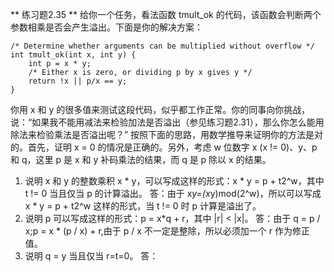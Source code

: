 ** 练习题2.35 ** 给你一个任务，看法函数 tmult_ok 的代码，该函数会判断两个参数相乘是否会产生溢出。下面是你的解决方案：
```
/* Determine whether arguments can be multiplied without overflow */
int tmult_ok(int x, int y) {
	int p = x * y;
	/* Either x is zero, or dividing p by x gives y */
	return !x || p/x == y;
}
```

你用 x 和 y 的很多值来测试这段代码，似乎都工作正常。你的同事向你挑战，说：“如果我不能用减法来检验加法是否溢出（参见练习题2.31），那么你怎么能用除法来检验乘法是否溢出呢？”
按照下面的思路，用数学推导来证明你的方法是对的。首先，证明 x = 0 的情况是正确的。另外，考虑 w 位数字 x (x != 0)、y、p 和 q，这里 p 是 x 和 y 补码乘法的结果，而 q 是 p 除以 x 的结果。
1. 说明 x 和 y 的整数乘积 x * y，可以写成这样的形式：x * y = p + t2^w，其中 t != 0 当且仅当 p 的计算溢出。
答：由于 x*y=(x*y)mod(2^w)，所以可以写成 x * y = p + t2^w 这样的形式，当 t != 0 时 p 计算是溢出了。
2. 说明 p 可以写成这样的形式：p = x*q + r，其中 |r| < |x|。
答：由于 q = p / x;p = x * (p / x) + r,由于 p / x 不一定是整除，所以必须加一个 r 作为修正值。
3. 说明 q = y 当且仅当 r=t=0。
答：
